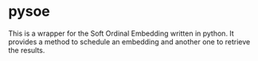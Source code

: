 # pysoe

This is a wrapper for the Soft Ordinal Embedding written in python.
It provides a method to schedule an embedding and another one to retrieve the results.
